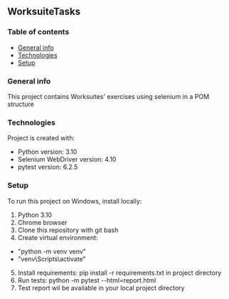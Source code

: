 ## WorksuiteTasks
### Table of contents
* [General info](#general-info)
* [Technologies](#techologies)
* [Setup](#setup)

### General info
This project contains Worksuites' exercises using selenium in a POM structure

### Technologies
Project is created with:
* Python version: 3.10
* Selenium WebDriver version: 4.10
* pytest version: 6.2.5

### Setup
To run this project on Windows, install locally: 
1. Python 3.10
2. Chrome browser
3. Clone this repository with git bash
4. Create virtual environment:
* "python -m venv venv"
* "venv\Scripts\activate"
5. Install requirements: pip install -r requirements.txt in project directory
6. Run tests: python -m pytest --html=report.html
7. Test report wil be available in your local project directory
